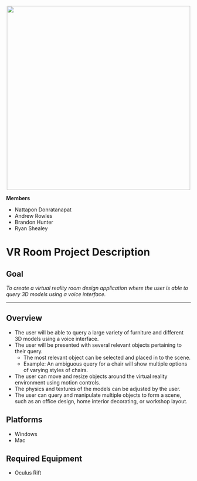 

<p align="center">
    <img src="http://i.huffpost.com/gen/799955/images/o-THE-MATRIX-AND-HINDUISM-facebook.jpg" width="500">
</p>

**Members**
* Nattapon Donratanapat
* Andrew Rowles
* Brandon Hunter
* Ryan Shealey

**VR Room Project Description**
===============================

**Goal**
--------

_To create a virtual reality room design application where the user is able to query 3D models using a voice interface._

***

**Overview**
------------

* The user will be able to query a large variety of furniture and different 3D models using a voice interface.
* The user will be presented with several relevant objects pertaining to their query.
   - The most relevant object can be selected and placed in to the scene.
   - Example: An ambiguous query for a chair will show multiple options of varying styles of chairs.
* The user can move and resize objects around the virtual reality environment
 using motion controls.
* The physics and textures of the models can be adjusted by the user.
* The user can query and manipulate multiple objects to form a scene, such as an office design, home interior decorating, or workshop layout.

**Platforms**
-------------

* Windows
* Mac

**Required Equipment**
----------------------

* Oculus Rift

